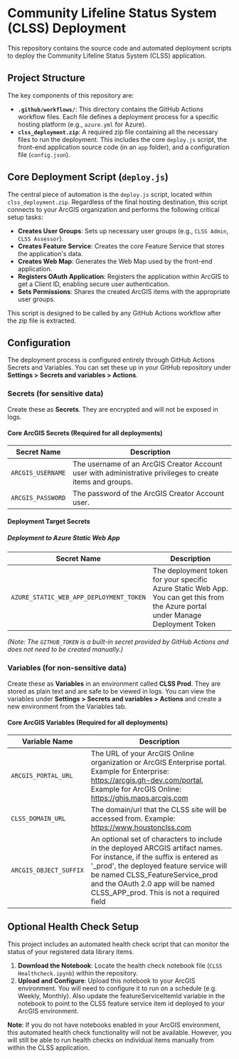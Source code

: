 # Community Lifeline Status System (CLSS) Deployment

This repository contains the source code and automated deployment scripts to deploy the Community Lifeline Status System (CLSS) application.


## Project Structure

The key components of this repository are:

* **`.github/workflows/`**: This directory contains the GitHub Actions workflow files. Each file defines a deployment process for a specific hosting platform (e.g., `azure.yml` for Azure).
* **`clss_deployment.zip`**: A required zip file containing all the necessary files to run the deployment. This includes the core `deploy.js` script, the front-end application source code (in an `app` folder), and a configuration file (`config.json`).

## Core Deployment Script (`deploy.js`)

The central piece of automation is the `deploy.js` script, located within `clss_deployment.zip`. Regardless of the final hosting destination, this script connects to your ArcGIS organization and performs the following critical setup tasks:

* **Creates User Groups**: Sets up necessary user groups (e.g., `CLSS Admin`, `CLSS Assessor`).
* **Creates Feature Service**: Creates the core Feature Service that stores the application's data.
* **Creates Web Map**: Generates the Web Map used by the front-end application.
* **Registers OAuth Application**: Registers the application within ArcGIS to get a Client ID, enabling secure user authentication.
* **Sets Permissions**: Shares the created ArcGIS items with the appropriate user groups.

This script is designed to be called by any GitHub Actions workflow after the zip file is extracted.

## Configuration

The deployment process is configured entirely through GitHub Actions Secrets and Variables. You can set these up in your GitHub repository under **Settings > Secrets and variables > Actions**.

### Secrets (for sensitive data)

Create these as **Secrets**. They are encrypted and will not be exposed in logs.

#### Core ArcGIS Secrets (Required for all deployments)

| Secret Name     | Description                                                                                         |
| --------------- | --------------------------------------------------------------------------------------------------- |
| `ARCGIS_USERNAME` | The username of an ArcGIS Creator Account user with administrative privileges to create items and groups.   |
| `ARCGIS_PASSWORD` | The password of the ArcGIS Creator Account user.                                                    |

#### Deployment Target Secrets

##### Deployment to Azure Static Web App

| Secret Name                                  | Description                                                                                        |
| -------------------------------------------- | -------------------------------------------------------------------------------------------------- |
| `AZURE_STATIC_WEB_APP_DEPLOYMENT_TOKEN` | The deployment token for your specific Azure Static Web App. You can get this from the Azure portal under Manage Deployment Token |

*(Note: The `GITHUB_TOKEN` is a built-in secret provided by GitHub Actions and does not need to be created manually.)*

### Variables (for non-sensitive data)

Create these as **Variables** in an environment called **CLSS Prod**. They are stored as plain text and are safe to be viewed in logs. You can view the variables under **Settings > Secrets and variables > Actions** and create a new environment from the Variables tab. 

#### Core ArcGIS Variables (Required for all deployments)

| Variable Name     | Description                                                              |
| ----------------- | ------------------------------------------------------------------------ |
| `ARCGIS_PORTAL_URL` | The URL of your ArcGIS Online organization or ArcGIS Enterprise portal. Example for Enterprise: https://arcgis.gh-dev.com/portal, Example for ArcGIS Online:  https://ghis.maps.arcgis.com  |
| `CLSS_DOMAIN_URL` | The domain/url that the CLSS site will be accessed from. Example: https://www.houstonclss.com  |
| `ARCGIS_OBJECT_SUFFIX` | An optional set of characters to include in the deployed ARCGIS artifact names. For instance, if the suffix is entered as '_prod', the deployed feature service will be named CLSS_FeatureService_prod and the OAuth 2.0 app will be named CLSS_APP_prod. This is not a required field |


## Optional Health Check Setup

This project includes an automated health check script that can monitor the status of your registered data library items. 

1.  **Download the Notebook**: Locate the health check notebook file (`CLSS Healthcheck.ipynb`) within the repository.
2.  **Upload and Configure**: Upload this notebook to your ArcGIS environment. You will need to configure it to run on a schedule (e.g. Weekly, Monthly). Also update the featureServiceItemId variable in the notebook to point to the CLSS feature service item id deployed to your ArcGIS environment. 

**Note**: If you do not have notebooks enabled in your ArcGIS environment, this automated health check functionality will not be available. However, you will still be able to run health checks on individual items manually from within the CLSS application.